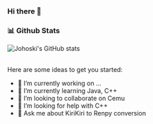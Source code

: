 ### Hi there 👋

### 📊 Github Stats
![Johoski's GitHub stats](https://github-readme-stats.vercel.app/api?username=Johoski&show_icons=true&theme=radical)

</a>

<br>
Here are some ideas to get you started:

- 🔭 I’m currently working on ...
- 🌱 I’m currently learning Java, C++
- 👯 I’m looking to collaborate on Cemu
- 🤔 I’m looking for help with C++
- 💬 Ask me about KiriKiri to Renpy conversion
